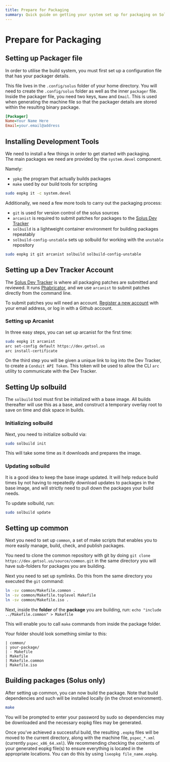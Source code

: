 ```yaml
---
title: Prepare for Packaging
summary: Quick guide on getting your system set up for packaging on Solus
---
```


# Prepare for Packaging

## Setting up Packager file

In order to utilise the build system, you must first set up a configuration file that has your packager details.

This file lives in the `.config/solus` folder of your home directory. You will need to create the `.config/solus` folder as well as the inner `packager` file. Inside the packager file, you need two keys, `Name` and `Email`. This is used when generating the machine
file so that the packager details are stored within the resulting binary package.

```ini
[Packager]
Name=Your Name Here
Email=your.email@address
```

## Installing Development Tools

We need to install a few things in order to get started with packaging.  
The main packages we need are provided by the `system.devel` component.

Namely:

- `ypkg` the program that actually builds packages
- `make` used by our build tools for scripting

```bash
sudo eopkg it -c system.devel
```

Additionally, we need a few more tools to carry out the packaging process:

- `git` is used for version control of the solus sources
- `arcanist` is required to submit patches for packages to the [Solus Dev Tracker](https://dev.getsol.us)
- `solbuild` is a lightweight container environment for building packages repeatably
- `solbuild-config-unstable` sets up solbuild for working with the `unstable` repository

```bash
sudo eopkg it git arcanist solbuild solbuild-config-unstable
```

## Setting up a Dev Tracker Account

The [Solus Dev Tracker](https://dev.getsol.us) is where all packaging patches are submitted and reviewed. It runs [Phabricator](https://www.phacility.com/phabricator/), and we use `arcanist` to submit patches directly from the command line.

To submit patches you will need an account. [Register a new account](https://dev.getsol.us/auth/start/) with your email address, or log in with a Github account. 

### Setting up Arcanist

In three easy steps, you can set up arcanist for the first time:

```bash
sudo eopkg it arcanist
arc set-config default https://dev.getsol.us
arc install-certificate
```

On the third step you will be given a unique link to log into the Dev Tracker, to create a `Conduit API Token`. This
token will be used to allow the CLI `arc` utility to communicate with the Dev Tracker.

## Setting Up solbuild

The `solbuild` tool must first be initialized with a base image. All builds thereafter will use this as a base, and construct a temporary overlay root to save on time and disk space in builds.

### Initializing solbuild

Next, you need to initialize solbuild via:

```bash
sudo solbuild init
```

This will take some time as it downloads and prepares the image.

### Updating solbuild

It is a good idea to keep the base image updated. It will help reduce build times by not having to repeatedly download updates to packages in the base image, and will strictly need to pull down the packages your build needs.

To update solbuild, run:

```bash
sudo solbuild update
```

## Setting up common

Next you need to set up `common`, a set of make scripts that enables you to more easily manage, build, check, and publish packages.

You need to clone the common repository with git by doing `git clone https://dev.getsol.us/source/common.git` in the same directory you will have sub-folders for packages you are building.

Next you need to set up symlinks. Do this from the same directory you executed the `git` command:

```bash
ln -sv common/Makefile.common .
ln -sv common/Makefile.toplevel Makefile
ln -sv common/Makefile.iso .
```

Next, inside the **folder** of the **package** you are building, run: `echo "include ../Makefile.common" > Makefile`

This will enable you to call `make` commands from inside the package folder.

Your folder should look something similar to this:

```
| common/
| your-package/
| - Makefile
| Makefile
| Makefile.common
| Makefile.iso
```

## Building packages (Solus only)

After setting up common, you can now build the package. Note that build dependencies and such will be installed locally (in the chroot environment).

```bash
make
```

You will be prompted to enter your password by sudo so dependencies may be downloaded and the necessary eopkg files may be generated.

Once you’ve achieved a successful build, the resulting `.eopkg` files will be moved to the current directory, along with the machine file, `pspec_*.xml` (currently `pspec_x86_64.xml`). We recommending checking the contents of your
generated eopkg file(s) to ensure everything is located in the appropriate locations. You can do this by using `lseopkg file_name.eopkg`.
